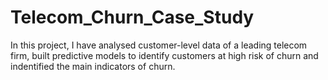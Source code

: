 # Telecom_Churn_Case_Study
In this project, I have analysed customer-level data of a leading telecom firm, built predictive models to identify customers at high risk of churn and indentified the main indicators of churn.
